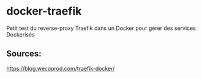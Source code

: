 # docker-traefik
Petit test du reverse-proxy Traefik dans un Docker pour gérer des services Dockerisés




## Sources:
https://blog.wecoprod.com/traefik-docker/
